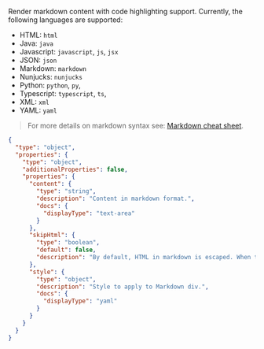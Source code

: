 <TITLE>
MarkdownWithCode
</TITLE>

<DESCRIPTION>

Render markdown content with code highlighting support. Currently, the following languages are supported:
- HTML: `html`
- Java: `java`
- Javascript: `javascript`, `js`, `jsx`
- JSON: `json`
- Markdown: `markdown`
- Nunjucks: `nunjucks`
- Python: `python`, `py`,
- Typescript: `typescript`, `ts`,
- XML: `xml`
- YAML: `yaml`

> For more details on markdown syntax see: [Markdown cheat sheet](https://guides.github.com/features/mastering-markdown/).

</DESCRIPTION>

<SCHEMA>

```json
{
  "type": "object",
  "properties": {
    "type": "object",
    "additionalProperties": false,
    "properties": {
      "content": {
        "type": "string",
        "description": "Content in markdown format.",
        "docs": {
          "displayType": "text-area"
        }
      },
      "skipHtml": {
        "type": "boolean",
        "default": false,
        "description": "By default, HTML in markdown is escaped. When true all HTML code in the markdown will not be rendered."
      },
      "style": {
        "type": "object",
        "description": "Style to apply to Markdown div.",
        "docs": {
          "displayType": "yaml"
        }
      }
    }
  }
}
```

</SCHEMA>

<EXAMPLES>

</EXAMPLES>
